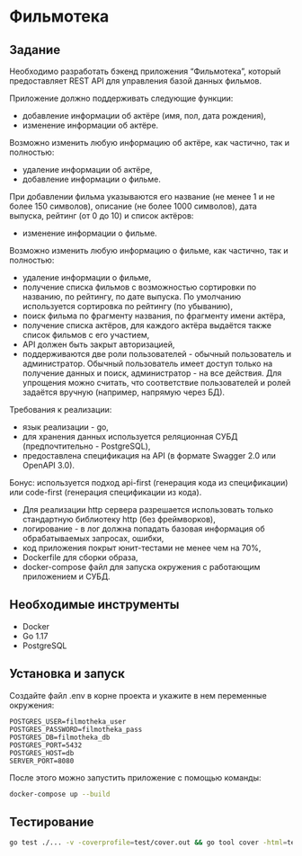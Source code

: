 # Фильмотека

## Задание
<p><p>Необходимо разработать бэкенд приложения “Фильмотека”, который предоставляет REST API для управления базой данных фильмов.</p>

<p>Приложение должно поддерживать следующие функции:</p>

<ul>
	<li>добавление информации об актёре (имя, пол, дата рождения),</li>
	<li>изменение информации об актёре.</li>
</ul>

<p>Возможно изменить любую информацию об актёре, как частично, так и полностью:</p>

<ul>
	<li>удаление информации об актёре,</li>
	<li>добавление информации о фильме.</li>
</ul>

<p>При добавлении фильма указываются его название (не менее 1 и не более 150 символов), описание (не более 1000 символов), дата выпуска, рейтинг (от 0 до 10) и список актёров:</p>

<ul>
	<li>изменение информации о фильме.</li>
</ul>

<p>Возможно изменить любую информацию о фильме, как частично, так и полностью:</p>

<ul>
	<li>удаление информации о фильме,</li>
	<li>получение списка фильмов с возможностью сортировки по названию, по рейтингу, по дате выпуска. По умолчанию используется сортировка по рейтингу (по убыванию),</li>
	<li>поиск фильма по фрагменту названия, по фрагменту имени актёра,</li>
	<li>получение списка актёров, для каждого актёра выдаётся также список фильмов с его участием,</li>
	<li>API должен быть закрыт авторизацией,</li>
	<li>поддерживаются две роли пользователей - обычный пользователь и администратор. Обычный пользователь имеет доступ только на получение данных и поиск, администратор - на все действия. Для упрощения можно считать, что соответствие пользователей и ролей задаётся вручную (например, напрямую через БД).</li>
</ul>

<p>Требования к реализации:</p>

<ul>
	<li>язык реализации - go,</li>
	<li>для хранения данных используется реляционная СУБД (предпочтительно - PostgreSQL),</li>
	<li>предоставлена спецификация на API (в формате Swagger 2.0 или OpenAPI 3.0).</li>
</ul>

<p>Бонус: используется подход api-first (генерация кода из спецификации) или code-first (генерация спецификации из кода).</p>

<ul>
	<li>Для реализации http сервера разрешается использовать только стандартную библиотеку http (без фреймворков),</li>
	<li>логирование - в лог должна попадать базовая информация об обрабатываемых запросах, ошибки,</li>
	<li>код приложения покрыт юнит-тестами не менее чем на 70%,</li>
	<li>Dockerfile для сборки образа,</li>
	<li>docker-compose файл для запуска окружения с работающим приложением и СУБД.</li>
</ul></p>

## Необходимые инструменты

- Docker
- Go 1.17
- PostgreSQL

## Установка и запуск

Создайте файл .env в корне проекта и укажите в нем переменные окружения:
```
POSTGRES_USER=filmotheka_user
POSTGRES_PASSWORD=filmotheka_pass
POSTGRES_DB=filmotheka_db
POSTGRES_PORT=5432
POSTGRES_HOST=db
SERVER_PORT=8080
```
После этого можно запустить приложение с помощью команды:
```bash
docker-compose up --build
```

## Тестирование

```bash
go test ./... -v -coverprofile=test/cover.out && go tool cover -html=test/cover.out -o test/cover.html&& open test/cover.html
```
